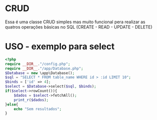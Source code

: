 # CRUD
Essa é uma classe CRUD simples mas muito funcional pera realizar as quatros operações básicas no SQL (CREATE - READ - UPDATE - DELETE)

# USO - exemplo para select
```php
<?php
require __DIR__."/config.php";
require __DIR__."/app/Database.php";
$Database = new \app\Database();
$sql = "SELECT * FROM table_name WHERE id > :id LIMIT 10";
$binds = ['id' => 4];
$select = $Database->select($sql, $binds);
if($select->rowCount()){
    $dados = $select->fetchAll();
    print_r($dados);
}else{
    echo "Sem resultados";
}
